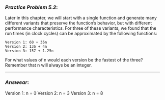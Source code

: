 ### ***Practice Problem 5.2***:
Later in this chapter, we will start with a single function and generate many different variants that preserve the function’s behavior, but with different performance characteristics. For three of these variants, we found that the run times (in clock cycles) can be approximated by the following functions:  

```
Version 1: 60 + 35n
Version 2: 136 + 4n
Version 3: 157 + 1.25n
```  
For what values of n would each version be the fastest of the three? Remember that n will always be an integer.   

---  

### ***Answear***: 
Version 1: n = 0
Version 2: n = 3
Version 3: n = 8